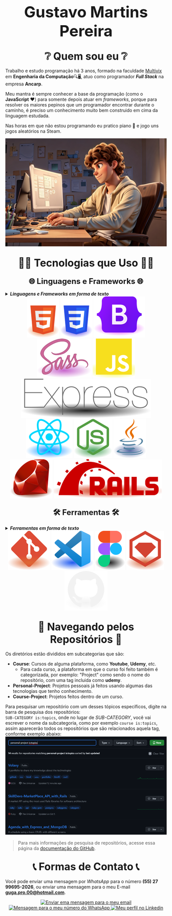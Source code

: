<h1 align="center">
    <font size="7">Gustavo Martins Pereira</font>
</h1>

<h2 align="center">
    <font size="6">❔ Quem sou eu ❔</font>
</h2>

<div class="introduction">
    <p>Trabalho e estudo programação há 3 anos, formado na faculdade <a href="https://multivix.edu.br/"
            target="_blank" rel="external">Multivix</a> em <strong>Engenharia da Computação</strong>🔍🖥️, atuo como
        programador <strong><i>Full Stack</i></strong> na empresa <strong>Ancarp</strong>.</p>
    <p>Meu mantra é sempre conhecer a base da programação (como o <b>JavaScript</b> ❤) para somente depois atuar em
        <i>frameworks</i>, porque para resolver os maiores pepinos que um programador encontrar durante o caminho, é
        preciso um conhecimento muito bem construido em cima da linguagem estudada.</p>
    <p>Nas horas em que não estou programando eu pratico piano 🎹 e jogo uns jogos aleatórios na Steam.</p>
    <img src="./images/profile.jpg" alt="Foto de perfil de mim com cabelo cacheado castanho">
</div>

<h2 align="center">
    <font size="6">👨‍💻 Tecnologias que Uso 👨‍💻</font>
</h2>

<h3 align="center">
    <font size="5">🌐 Linguagens e Frameworks 🌐</font>
</h3>

<details>
    <summary><b><i>Linguagens e Frameworks em forma de texto</i></b></summary>

    * HTML5
    * CSS3
    * Bootstrap
    * SASS
    * JavaScript
    * Express
    * React
    * NodeJS
    * Java
    * Ruby
    * Ruby on Rails
</details>

<div class="technologies" align="center">
    <img class="technologies__icon" src="./images/icons/html-5.svg" alt="Logo do HTML5">
    <img class="technologies__icon" src="./images/icons/css-3.svg" alt="Logo do CSS3">
    <img class="technologies__icon" src="./images/icons/bootstrap.svg" alt="Logo do Bootstrap">
    <img class="technologies__icon" src="./images/icons/sass.svg" alt="Logo do SASS">
    <img class="technologies__icon" src="./images/icons/javascript.svg" alt="Logo do JavaScript">
    <img class="technologies__icon" src="./images/icons/express.svg" alt="Logo do Express">
    <img class="technologies__icon" src="./images/icons/react.svg" alt="Logo do React">
    <img class="technologies__icon" src="./images/icons/nodejs.svg" alt="Logo do NodeJs">
    <img class="technologies__icon" src="./images/icons/java.svg" alt="Logo do Java">
    <img class="technologies__icon" src="./images/icons/ruby.svg" alt="Logo do Ruby">
    <img class="technologies__icon" src="./images/icons/rails.svg" alt="Logo do Ruby on Rails">
</div>

<h3 align="center">
    <font size="5">🛠️ Ferramentas 🛠️</font>
</h3>

<details>
    <summary><b><i>Ferramentas em forma de texto</i></b></summary>

    * Git
    * Visual Studio Code
    * Figma
    * Ruby Gems
    * Github
</details>

<div class="technologies" align="center">
    <img class="technologies__icon" src="./images/icons/git.svg" alt="Logo do Git">
    <img class="technologies__icon" src="./images/icons/vscode.svg" alt="Logo do VS Code">
    <img class="technologies__icon" src="./images/icons/figma.svg" alt="Logo do VS Code">
    <img class="technologies__icon" src="./images/icons/ruby-gems.svg" alt="Logo do Ruby Gems">
    <img class="technologies__icon" src="./images/icons/github.svg" alt="Logo do Github">
</div>

<h2 align="center">
    <font size="6">🚢 Navegando pelos Repositórios 🚢</font>
</h2>

Os diretórios estão divididos em subcategorias que são:
* **Course**: Cursos de alguma plataforma, como **Youtube**, **Udemy**, etc.
    * Para cada curso, a plataforma em que o curso foi feito também é categorizada, por exemplo: "Project" como sendo o nome do repositório, com uma tag incluida como **udemy**.
* **Personal-Project**: Projetos pessoais já feitos usando algumas das tecnologias que tenho conhecimento.
* **Course-Project**: Projetos feitos dentro de um curso.

Para pesquisar um repositório com um desses tópicos específicos, digite na barra de pesquisa dos repositórios:</br>
`SUB-CATEGORY is:topics`, onde no lugar de *SUB-CATEGORY*, você vai escrever o nome da subcategoria, como por exemplo
`course is:topics`, assim aparecerão todos os repositórios que são relacionados aquela tag, conforme exemplo abaixo:</br>
![Na página de "repositórios" está escrito "personal-project is:topics" na caixa de pesquisa, retornando somente os repositórios que contem essa tag](./images/search-repo-github-example.png)

> Para mais informações de pesquisa de repositórios, acesse essa página da [documentação do
GitHub](https://docs.github.com/pt/search-github/searching-on-github/searching-for-repositories).

<h2 align="center">
    <font size="6">📞 Formas de Contato 📞</font>
</h2>

Você pode enviar uma mensagem por *WhatsApp* para o número **(55) 27 99695-2026**, ou enviar uma mensagem para o meu E-mail **guga.pro.00@hotmail.com**.

<div align="center">
    <a href="mailto:guga.pro.00@hotmail.com">
        <img src="https://img.shields.io/badge/Hotmail-0077B5?style=for-the-badge&logo=microsoft&logoColor=white" alt="Enviar ema mensagem para o meu email" />
    </a>
    <a href="https://api.whatsapp.com/send?phone=5527996952026">
        <img src="https://img.shields.io/badge/WhatsApp-25D366?style=for-the-badge&logo=whatsapp&logoColor=white" alt="Mensagem para o meu número do WhatsApp" />
    </a>
    <a href="https://www.linkedin.com/in/gustavo-martins-pereira-20a504198/">
        <img src="https://img.shields.io/badge/LinkedIn-0077B5?style=for-the-badge&logo=linkedin&logoColor=white" alt="Meu perfil no Linkedin" />
    </a>
</div>